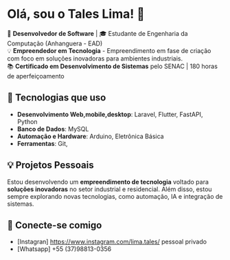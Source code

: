 # Olá, sou o Tales Lima! 👋

🚀 **Desenvolvedor de Software** | 🎓 Estudante de Engenharia da Computação (Anhanguera - EAD)  
💡 **Empreendedor em Tecnologia** - Empreendimento em fase de criação com foco em soluções inovadoras para ambientes industriais.  
📚 **Certificado em Desenvolvimento de Sistemas** pelo SENAC | 180 horas de aperfeiçoamento

## 🔧 Tecnologias que uso
- **Desenvolvimento Web,mobile,desktop**: Laravel, Flutter, FastAPI, Python
- **Banco de Dados**: MySQL
- **Automação e Hardware**: Arduino, Eletrônica Básica
- **Ferramentas**: Git, 

## 💡 Projetos Pessoais
Estou desenvolvendo um **empreendimento de tecnologia** voltado para **soluções inovadoras** no setor industrial e residencial. 
Além disso, estou sempre explorando novas tecnologias, como automação, IA e integração de sistemas.

## 🚀 Conecte-se comigo
- [Instagran] https://www.instagram.com/lima.tales/ pessoal privado
- [Whatsapp] +55 (37)98813-0356

